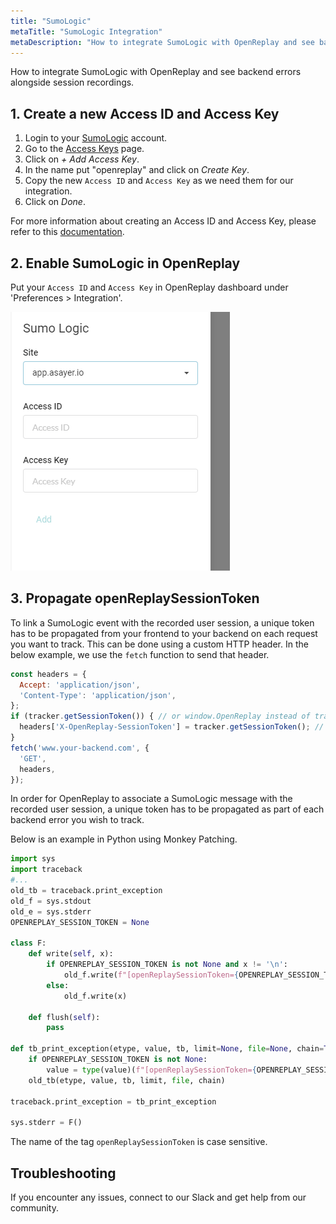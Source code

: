 ```yaml
---
title: "SumoLogic"
metaTitle: "SumoLogic Integration"
metaDescription: "How to integrate SumoLogic with OpenReplay and see backend errors alongside session replays."
---
```


How to integrate SumoLogic with OpenReplay and see backend errors alongside session recordings.

## 1. Create a new Access ID and Access Key

1. Login to your [SumoLogic](https://service.eu.sumologic.com/ui/#/login) account.
2. Go to the [Access Keys](https://service.eu.sumologic.com/ui/#/security/access-keys) page.
3. Click on *+ Add Access Key*.
4. In the name put "openreplay" and click on *Create Key*.
5. Copy the new `Access ID` and `Access Key` as we need them for our integration.
6. Click on *Done*.

For more information about creating an Access ID and Access Key, please refer to this [documentation](https://help.sumologic.com/Manage/Security/Access-Keys).

## 2. Enable SumoLogic in OpenReplay

Put your `Access ID` and `Access Key` in OpenReplay dashboard under 'Preferences > Integration'.

![SumoLogic Integration in OpenReplay](../static/sumo-1.png#center)

## 3. Propagate openReplaySessionToken

To link a SumoLogic event with the recorded user session, a unique token has to be propagated from your frontend to your backend on each request you want to track. This can be done using a custom HTTP header. In the below example, we use the `fetch` function to send that header.

```javascript
const headers = {
  Accept: 'application/json',
  'Content-Type': 'application/json',
};
if (tracker.getSessionToken()) { // or window.OpenReplay instead of tracker if you're using the snippet
  headers['X-OpenReplay-SessionToken'] = tracker.getSessionToken(); // Inject openReplaySessionToken
}
fetch('www.your-backend.com', {
  'GET',
  headers,
});
```

In order for OpenReplay to associate a SumoLogic message with the recorded user session, a unique token has to be propagated as part of each backend error you wish to track.

Below is an example in Python using Monkey Patching.

```Python
import sys
import traceback
#...
old_tb = traceback.print_exception
old_f = sys.stdout
old_e = sys.stderr
OPENREPLAY_SESSION_TOKEN = None

class F:
    def write(self, x):
        if OPENREPLAY_SESSION_TOKEN is not None and x != '\n':
            old_f.write(f"[openReplaySessionToken={OPENREPLAY_SESSION_TOKEN}] {x}")
        else:
            old_f.write(x)

    def flush(self):
        pass

def tb_print_exception(etype, value, tb, limit=None, file=None, chain=True):
    if OPENREPLAY_SESSION_TOKEN is not None:
        value = type(value)(f"[openReplaySessionToken={OPENREPLAY_SESSION_TOKEN}] " + str(value))
    old_tb(etype, value, tb, limit, file, chain)

traceback.print_exception = tb_print_exception

sys.stderr = F()
```

The name of the tag `openReplaySessionToken` is case sensitive.

## Troubleshooting

If you encounter any issues, connect to our Slack and get help from our community.
